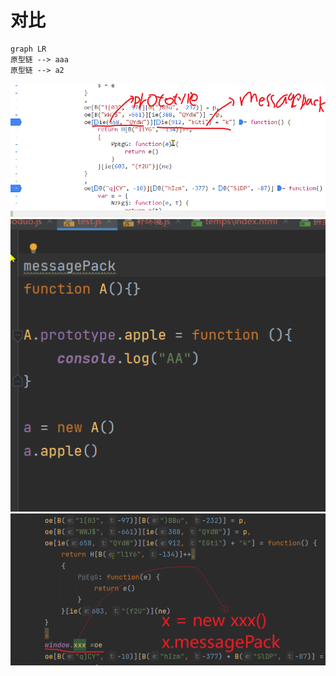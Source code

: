 

# 对比   
```mermaid 
graph LR
原型链 --> aaa
原型链 --> a2
```
![输入图片说明](/imgs/2023-12-29/QzxrevafSpubznt8.png)
![输入图片说明](/imgs/2023-12-29/qLtCG3fHSsJzcwsZ.png)![输入图片说明](/imgs/2023-12-29/XrfhRv00tWKiil1P.png)	
<!--stackedit_data:
eyJoaXN0b3J5IjpbMTQ1NzM4NzU1Ml19
-->